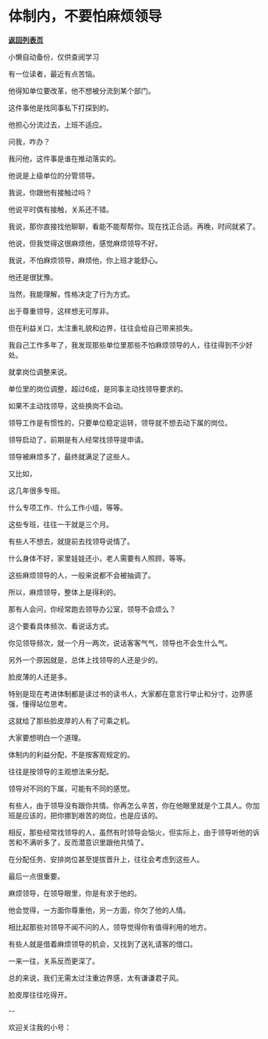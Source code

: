 # 体制内，不要怕麻烦领导

[**返回列表页**](/gzh/费曼的小茶馆)

小懒自动备份，仅供查阅学习

有一位读者，最近有点苦恼。  

他得知单位要改革，他不想被分流到某个部门。

这件事他是找同事私下打探到的。  

他担心分流过去，上班不适应。  

问我，咋办？

我问他，这件事是谁在推动落实的。  

他说是上级单位的分管领导。

我说，你跟他有接触过吗？  

他说平时偶有接触，关系还不错。

我说，那你直接找他聊聊，看能不能帮帮你。现在找正合适。再晚，时间就紧了。

他说，但我觉得这很麻烦他，感觉麻烦领导不好。

我说，不怕麻烦领导，麻烦他，你上班才能舒心。

他还是很犹豫。  

当然，我能理解，性格决定了行为方式。

出于尊重领导，这样想无可厚非。

但在利益关口，太注重礼貌和边界，往往会给自己带来损失。

我自己工作多年了，我发现那些单位里那些不怕麻烦领导的人，往往得到不少好处。  

就拿岗位调整来说。

单位里的岗位调整，超过6成，是同事主动找领导要求的。  

如果不主动找领导，这些换岗不会动。  

领导工作是有惯性的，只要单位稳定运转，领导就不想去动下属的岗位。

领导启动了，前期是有人经常找领导提申请。  

领导被麻烦多了，最终就满足了这些人。  

又比如，  

这几年很多专班。

什么专项工作、什么工作小组，等等。

这些专班，往往一干就是三个月。

有些人不想去，就提前去找领导说情了。

什么身体不好，家里娃娃还小，老人需要有人照顾，等等。

这些麻烦领导的人，一般来说都不会被抽调了。  

所以，麻烦领导，整体上是得利的。

那有人会问，你经常跑去领导办公室，领导不会烦么？  

这个要看具体频次、看说话方式。  

你见领导频次，就一个月一两次，说话客客气气，领导也不会生什么气。

另外一个原因就是，总体上找领导的人还是少的。

脸皮薄的人还是多。

特别是现在考进体制都是读过书的读书人，大家都在意言行举止和分寸，边界感强，懂得站位思考。

这就给了那些脸皮厚的人有了可乘之机。  

大家要想明白一个道理。  

体制内的利益分配，不是按客观规定的。  

往往是按领导的主观想法来分配。  

领导对不同的下属，可能有不同的感觉。

有些人，由于领导没有跟你共情。你再怎么辛苦，你在他眼里就是个工具人。你加班是应该的，把你挪到艰苦的岗位，也是应该的。  

相反，那些经常找领导的人，虽然有时领导会恼火，但实际上，由于领导听他的诉苦和不满听多了，反而潜意识里跟他共情了。

在分配任务、安排岗位甚至提拔晋升上，往往会考虑到这些人。

最后一点很重要。  

麻烦领导，在领导眼里，你是有求于他的。  

他会觉得，一方面你尊重他，另一方面，你欠了他的人情。  

相比起那些对领导不闻不问的人，领导觉得你有值得利用的地方。

有些人就是借着麻烦领导的机会，又找到了送礼请客的借口。  

一来一往，关系反而更深了。

总的来说，我们无需太过注重边界感，太有谦谦君子风。

脸皮厚往往吃得开。  

\--  

欢迎关注我的小号：  

